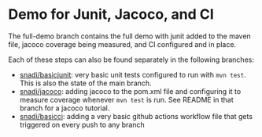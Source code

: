 # Demo for Junit, Jacoco, and CI


The full-demo branch contains the full demo with junit added to the maven file, jacoco coverage being measured, and CI configured and in place.

Each of these steps can also be found separately in the following branches:

- [snadi/basicjunit](https://github.com/snadi/testdemo/tree/snadi/basicjunit): very basic unit tests configured to run with `mvn test`. This is also the state of the main branch.
- [snadi/jacoco](https://github.com/snadi/testdemo/tree/snadi/jacoco): adding jacoco to the pom.xml file and configuring it to measure coverage whenever `mvn test` is run. See README in that branch for a jacoco tutorial.
- [snadi/basicci](https://github.com/snadi/testdemo/tree/snadi/basicci): adding a very basic github actions workflow file that gets triggered on every push to any branch
